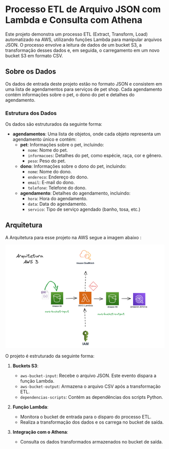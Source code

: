 # Processo ETL de Arquivo JSON com Lambda e Consulta com Athena

Este projeto demonstra um processo ETL (Extract, Transform, Load) automatizado na AWS, utilizando funções Lambda para manipular arquivos JSON. 
O processo envolve a leitura de dados de um bucket S3, a transformação desses dados e, em seguida, o carregamento em um novo bucket S3 em formato CSV.

## Sobre os Dados

Os dados de entrada deste projeto estão no formato JSON e consistem em uma lista de agendamentos para serviços de pet shop. 
Cada agendamento contém informações sobre o pet, o dono do pet e detalhes do agendamento.

### Estrutura dos Dados

Os dados são estruturados da seguinte forma:

- **agendamentos**: Uma lista de objetos, onde cada objeto representa um agendamento único e contém:
  - **pet**: Informações sobre o pet, incluindo:
    - `nome`: Nome do pet.
    - `informacoes`: Detalhes do pet, como espécie, raça, cor e gênero.
    - `peso`: Peso do pet.
  - **dono**: Informações sobre o dono do pet, incluindo:
    - `nome`: Nome do dono.
    - `endereco`: Endereço do dono.
    - `email`: E-mail do dono.
    - `telefone`: Telefone do dono.
  - **agendamento**: Detalhes do agendamento, incluindo:
    - `hora`: Hora do agendamento.
    - `data`: Data do agendamento.
    - `servico`: Tipo de serviço agendado (banho, tosa, etc.)

## Arquitetura
A Arquitetura para esse projeto na AWS segue a imagem abaixo :

![arq](https://github.com/cinthialet/aws-json-athena/blob/main/img/arquitetura-aws3.png)

O projeto é estruturado da seguinte forma:

1. **Buckets S3**: 
    - `aws-bucket-input`: Recebe o arquivo JSON. Este evento dispara a função Lambda.
    - `aws-bucket-output`: Armazena o arquivo CSV após a transformação ETL.
    - `dependencias-scripts`: Contém as dependências dos scripts Python.

2. **Função Lambda**: 
    - Monitora o bucket de entrada para o disparo do processo ETL.
    - Realiza a transformação dos dados e os carrega no bucket de saída.

3. **Integração com o Athena**: 
    - Consulta os dados transformados armazenados no bucket de saída.
